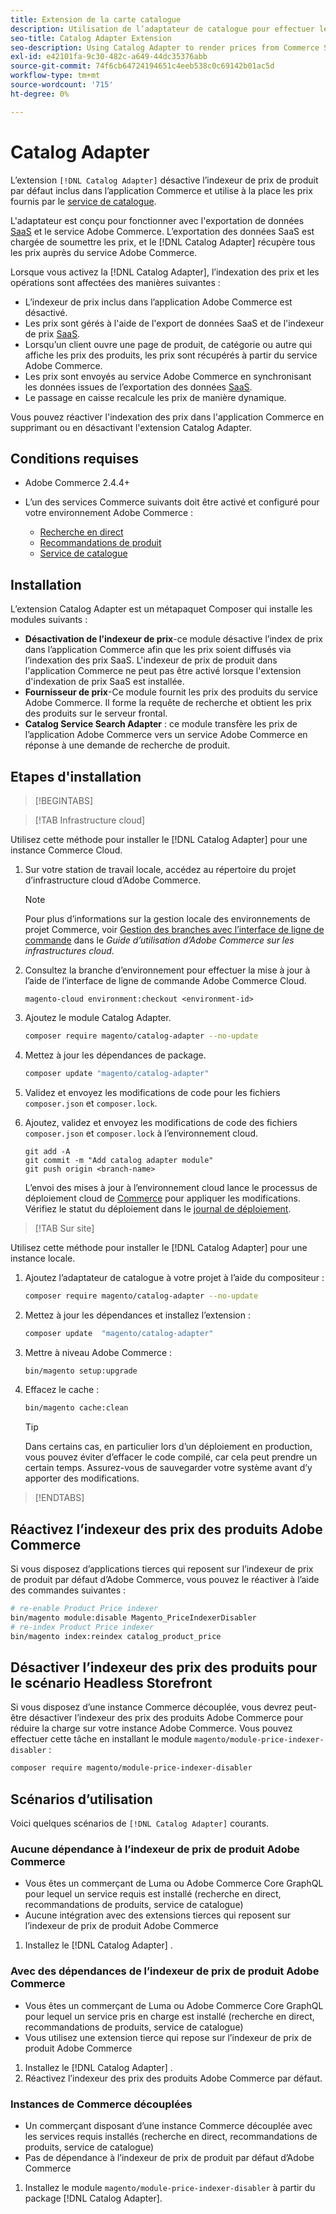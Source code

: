 ```yaml
---
title: Extension de la carte catalogue
description: Utilisation de l’adaptateur de catalogue pour effectuer le rendu des prix à partir des services Commerce
seo-title: Catalog Adapter Extension
seo-description: Using Catalog Adapter to render prices from Commerce Services
exl-id: e42101fa-9c30-482c-a649-44dc35376abb
source-git-commit: 74f6cb64724194651c4eeb538c0c69142b01ac5d
workflow-type: tm+mt
source-wordcount: '715'
ht-degree: 0%

---
```


# Catalog Adapter

L’extension `[!DNL Catalog Adapter]` désactive l’indexeur de prix de produit par défaut inclus dans l’application Commerce et utilise à la place les prix fournis par le [service de catalogue](../catalog-service/overview.md).

L&#39;adaptateur est conçu pour fonctionner avec l&#39;exportation de données [SaaS](../data-export/overview.md) et le service Adobe Commerce. L’exportation des données SaaS est chargée de soumettre les prix, et le [!DNL Catalog Adapter] récupère tous les prix auprès du service Adobe Commerce.

Lorsque vous activez la [!DNL Catalog Adapter], l’indexation des prix et les opérations sont affectées des manières suivantes :

- L’indexeur de prix inclus dans l’application Adobe Commerce est désactivé.
- Les prix sont gérés à l&#39;aide de l&#39;export de données SaaS et de l&#39;indexeur de prix [SaaS](price-indexing.md).
- Lorsqu’un client ouvre une page de produit, de catégorie ou autre qui affiche les prix des produits, les prix sont récupérés à partir du service Adobe Commerce.
- Les prix sont envoyés au service Adobe Commerce en synchronisant les données issues de l’exportation des données [SaaS](../data-export/overview.md).
- Le passage en caisse recalcule les prix de manière dynamique.

Vous pouvez réactiver l&#39;indexation des prix dans l&#39;application Commerce en supprimant ou en désactivant l&#39;extension Catalog Adapter.

## Conditions requises

- Adobe Commerce 2.4.4+
- L’un des services Commerce suivants doit être activé et configuré pour votre environnement Adobe Commerce :

   - [Recherche en direct](../live-search/install.md)
   - [Recommandations de produit](../product-recommendations/install-configure.md)
   - [Service de catalogue](../catalog-service/installation.md)

## Installation

L’extension Catalog Adapter est un métapaquet Composer qui installe les modules suivants :

- **Désactivation de l’indexeur de prix**-ce module désactive l’index de prix dans l’application Commerce afin que les prix soient diffusés via l’indexation des prix SaaS. L&#39;indexeur de prix de produit dans l&#39;application Commerce ne peut pas être activé lorsque l&#39;extension d&#39;indexation de prix SaaS est installée.
- **Fournisseur de prix**-Ce module fournit les prix des produits du service Adobe Commerce. Il forme la requête de recherche et obtient les prix des produits sur le serveur frontal.
- **Catalog Service Search Adapter** : ce module transfère les prix de l’application Adobe Commerce vers un service Adobe Commerce en réponse à une demande de recherche de produit.

## Etapes d&#39;installation

>[!BEGINTABS]

>[!TAB Infrastructure cloud]

Utilisez cette méthode pour installer le [!DNL Catalog Adapter] pour une instance Commerce Cloud.

1. Sur votre station de travail locale, accédez au répertoire du projet d’infrastructure cloud d’Adobe Commerce.

   >[!NOTE]
   >
   >Pour plus d’informations sur la gestion locale des environnements de projet Commerce, voir [Gestion des branches avec l’interface de ligne de commande](https://experienceleague.adobe.com/en/docs/commerce-cloud-service/user-guide/develop/cli-branches) dans le _Guide d’utilisation d’Adobe Commerce sur les infrastructures cloud_.

1. Consultez la branche d’environnement pour effectuer la mise à jour à l’aide de l’interface de ligne de commande Adobe Commerce Cloud.

   ```shell
   magento-cloud environment:checkout <environment-id>
   ```

1. Ajoutez le module Catalog Adapter.

   ```bash
   composer require magento/catalog-adapter --no-update
   ```

1. Mettez à jour les dépendances de package.

   ```bash
   composer update "magento/catalog-adapter"
   ```

1. Validez et envoyez les modifications de code pour les fichiers `composer.json` et `composer.lock`.

1. Ajoutez, validez et envoyez les modifications de code des fichiers `composer.json` et `composer.lock` à l’environnement cloud.

   ```shell
   git add -A
   git commit -m "Add catalog adapter module"
   git push origin <branch-name>
   ```

   L’envoi des mises à jour à l’environnement cloud lance le processus de déploiement cloud de [Commerce](https://experienceleague.adobe.com/en/docs/commerce-cloud-service/user-guide/develop/deploy/process) pour appliquer les modifications. Vérifiez le statut du déploiement dans le [journal de déploiement](https://experienceleague.adobe.com/en/docs/commerce-cloud-service/user-guide/develop/test/log-locations#deploy-log).

>[!TAB Sur site]

Utilisez cette méthode pour installer le [!DNL Catalog Adapter] pour une instance locale.

1. Ajoutez l’adaptateur de catalogue à votre projet à l’aide du compositeur :

   ```bash
   composer require magento/catalog-adapter --no-update
   ```

1. Mettez à jour les dépendances et installez l’extension :

   ```bash
   composer update  "magento/catalog-adapter"
   ```

1. Mettre à niveau Adobe Commerce :

   ```bash
   bin/magento setup:upgrade
   ```

1. Effacez le cache :

   ```bash
   bin/magento cache:clean
   ```

   >[!TIP]
   >
   >Dans certains cas, en particulier lors d’un déploiement en production, vous pouvez éviter d’effacer le code compilé, car cela peut prendre un certain temps. Assurez-vous de sauvegarder votre système avant d’y apporter des modifications.

>[!ENDTABS]


## Réactivez l’indexeur des prix des produits Adobe Commerce

Si vous disposez d’applications tierces qui reposent sur l’indexeur de prix de produit par défaut d’Adobe Commerce, vous pouvez le réactiver à l’aide des commandes suivantes :

```bash
# re-enable Product Price indexer
bin/magento module:disable Magento_PriceIndexerDisabler
# re-index Product Price indexer
bin/magento index:reindex catalog_product_price
```

## Désactiver l’indexeur des prix des produits pour le scénario Headless Storefront

Si vous disposez d’une instance Commerce découplée, vous devrez peut-être désactiver l’indexeur des prix des produits Adobe Commerce pour réduire la charge sur votre instance Adobe Commerce. Vous pouvez effectuer cette tâche en installant le module `magento/module-price-indexer-disabler` :

```bash
composer require magento/module-price-indexer-disabler
```

## Scénarios d’utilisation

Voici quelques scénarios de `[!DNL Catalog Adapter]` courants.

### Aucune dépendance à l’indexeur de prix de produit Adobe Commerce

- Vous êtes un commerçant de Luma ou Adobe Commerce Core GraphQL pour lequel un service requis est installé (recherche en direct, recommandations de produits, service de catalogue)
- Aucune intégration avec des extensions tierces qui reposent sur l’indexeur de prix de produit Adobe Commerce

1. Installez le [!DNL Catalog Adapter] .

### Avec des dépendances de l’indexeur de prix de produit Adobe Commerce

- Vous êtes un commerçant de Luma ou Adobe Commerce Core GraphQL pour lequel un service pris en charge est installé (recherche en direct, recommandations de produits, service de catalogue)
- Vous utilisez une extension tierce qui repose sur l’indexeur de prix de produit Adobe Commerce

1. Installez le [!DNL Catalog Adapter] .
1. Réactivez l’indexeur des prix des produits Adobe Commerce par défaut.

### Instances de Commerce découplées

- Un commerçant disposant d’une instance Commerce découplée avec les services requis installés (recherche en direct, recommandations de produits, service de catalogue)
- Pas de dépendance à l’indexeur de prix de produit par défaut d’Adobe Commerce

1. Installez le module `magento/module-price-indexer-disabler` à partir du package [!DNL Catalog Adapter].
